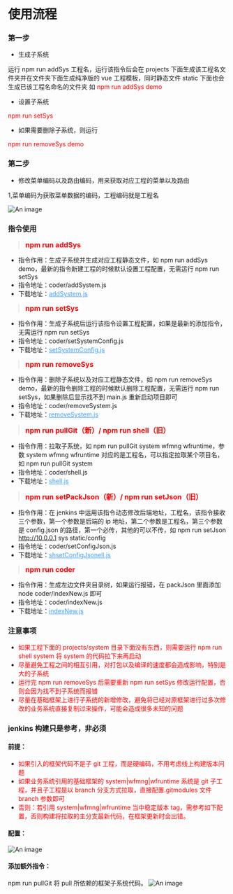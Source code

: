 # 使用流程

### 第一步

- 生成子系统

运行 npm run addSys 工程名，运行该指令后会在 projects 下面生成该工程名文件夹并在文件夹下面生成纯净版的 vue 工程模板，同时静态文件 static 下面也会生成已该工程名命名的文件夹
如
<font style="color:red">npm run addSys demo</font>

- 设置子系统

<font style="color:red">npm run setSys</font>

- 如果需要删除子系统，则运行

<font style="color:red">npm run removeSys demo</font>

### 第二步

- 修改菜单编码以及路由编码，用来获取对应工程的菜单以及路由

1,菜单编码为获取菜单数据的编码，工程编码就是工程名

![An image](/gd_common/img/menu.jpg)

### 指令使用

> <font style="color:red;font-size:16px;font-weight:bold">npm run addSys</font>

- 指令作用：生成子系统并生成对应工程静态文件，如 npm run addSys demo，最新的指令新建工程的时候默认设置工程配置，无需运行 npm run setSys
- 指令地址：coder/addSystem.js
- 下载地址：<a href="/gd_common/direct/addSystem.js" download="addSystem.js" style="color: #409eff ">addSystem.js</a>

> <font style="color:red;font-size:16px;font-weight:bold">npm run setSys</font>

- 指令作用：生成子系统后运行该指令设置工程配置，如果是最新的添加指令，无需运行 npm run setSys
- 指令地址：coder/setSystemConfig.js
- 下载地址：<a href="/gd_common/direct/setSystemConfig.js" download="setSystemConfig.js" style="color: #409eff ">setSystemConfig.js</a>

> <font style="color:red;font-size:16px;font-weight:bold">npm run removeSys</font>

- 指令作用：删除子系统以及对应工程静态文件，如 npm run removeSys demo，最新的指令删除工程的时候默认删除工程配置，无需运行 npm run setSys，如果删除后显示找不到 main.js 重新启动项目即可
- 指令地址：coder/removeSystem.js
- 下载地址：<a href="/gd_common/direct/removeSystem.js" download="removeSystem.js" style="color: #409eff ">removeSystem.js</a>

> <font style="color:red;font-size:16px;font-weight:bold">npm run pullGit（新）/ npm run shell（旧）</font>

- 指令作用：拉取子系统，如 npm run pullGit system wfmng wfruntime，参数 system wfmng wfruntime 对应的是工程名，可以指定拉取某个项目名，如 npm run pullGit system
- 指令地址：coder/shell.js
- 下载地址：<a href="/gd_common/direct/shell.js" download="shell.js" style="color: #409eff ">shell.js</a>

> <font style="color:red;font-size:16px;font-weight:bold">npm run setPackJson（新）/ npm run setJson（旧）</font>

- 指令作用：在 jenkins 中运用该指令动态修改后端地址，工程名，该指令接收三个参数，第一个参数是后端的 ip 地址，第二个参数是工程名，第三个参数是 config.json 的路径，第一个必传，其他的可以不传，如 npm run setJson http://10.0.0.1 sys static/config
- 指令地址：coder/setConfigJson.js
- 下载地址：<a href="/gd_common/direct/setConfigJson.js" download="setConfigJson.js" style="color: #409eff ">shsetConfigJsonell.js</a>

> <font style="color:red;font-size:16px;font-weight:bold">npm run coder</font>

- 指令作用：生成左边文件夹目录树，如果运行报错，在 packJson 里面添加 node coder/indexNew.js 即可
- 指令地址：coder/indexNew.js
- 下载地址：<a href="/gd_common/direct/indexNew.js" download="indexNew.js" style="color: #409eff ">indexNew.js</a>

### 注意事项

- <font style="color:red">如果工程下面的 projects/system 目录下面没有东西，则需要运行 npm run shell system 将 system 的代码拉下来再启动</font>
- <font style="color:red">尽量避免工程之间的相互引用，对打包以及编译的速度都会造成影响，特别是大的子系统</font>
- <font style="color:red">运行完 npm run removeSys 后需要重新 npm run setSys 修改运行配置，否则会因为找不到子系统而报错</font>
- <font style="color:red">尽量在基础框架上进行子系统的新增修改，避免将已经对原框架进行过多次修改的业务系统直接复制过来操作，可能会造成很多未知的问题</font>

### jenkins 构建只是参考，非必须

#### 前提：

- <font style="color:red">如果引入的框架代码不是子 git 工程，而是硬编码，不用考虑线上构建版本问题</font>
- <font style="color:red">如果业务系统引用的基础框架的 system|wfmng|wfruntime 系统是 git 子工程，并且子工程是以 branch 分支方式拉取，直接配置.gitmodules 文件 branch 参数即可</font>
- <font style="color:red">否则：若引用 system|wfmng|wfruntime 当中稳定版本 tag，需参考如下配置，否则构建将拉取的主分支最新代码，在框架更新时会出错。</font>

#### 配置：

![An image](/gd_common/img/jenkins-guide-submodule.png)

#### 添加额外指令：

npm run pullGit 将 pull 所依赖的框架子系统代码。
![An image](/gd_common/img/jenkins-guide-submodule-shell.png)
